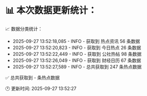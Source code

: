 📊 本次数据更新统计：
==========================

📈 数据分类统计：
- 2025-09-27 13:52:18,085 - INFO - 获取到 热点资讯 56 条数据
- 2025-09-27 13:52:20,823 - INFO - 获取到 今日热点 26 条数据
- 2025-09-27 13:52:22,449 - INFO - 获取到 公社热帖 98 条数据
- 2025-09-27 13:52:26,049 - INFO - 获取到 财经日历 67 条数据
- 2025-09-27 13:52:27,589 - INFO - 总共获取到 247 条热点数据

✅ 总共获取到 - 条热点数据

🕐 更新时间: 2025-09-27 13:52:27
